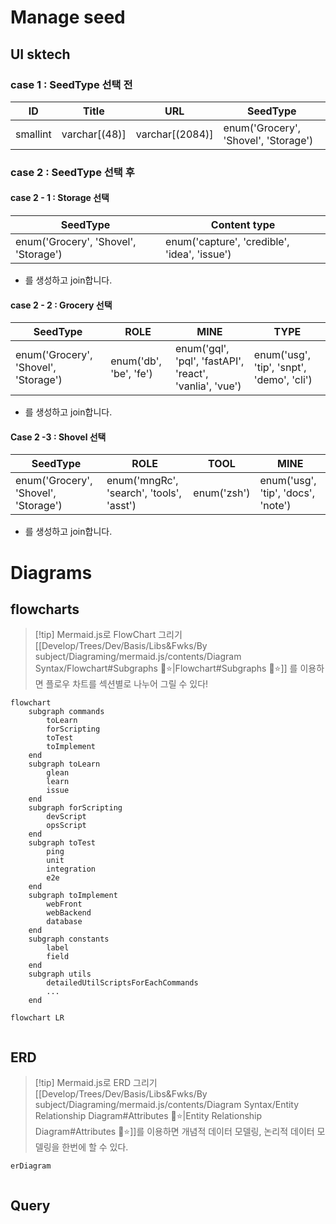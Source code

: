 # Manage seed
## UI sktech
### case 1 : SeedType 선택 전
| ID       | Title         | URL             | SeedType |
| -------- | ------------- | --------------- | -------- |
| smallint | varchar[(48)] | varchar[(2084)] | enum('Grocery', 'Shovel', 'Storage') 

### case 2 : SeedType 선택 후
#### case 2 - 1 : Storage 선택
| SeedType                             | Content type |
| ------------------------------------ | ------------ |
| enum('Grocery', 'Shovel', 'Storage') | enum('capture', 'credible', 'idea', 'issue')             |
- 를 생성하고 join합니다.

#### case 2 - 2 : Grocery 선택
| SeedType                             | ROLE                   | MINE                                                    | TYPE                                |
| ------------------------------------ | ---------------------- | ------------------------------------------------------- | ----------------------------------- |
| enum('Grocery', 'Shovel', 'Storage') | enum('db', 'be', 'fe') | enum('gql', 'pql', 'fastAPI', 'react', 'vanlia', 'vue') | enum('usg', 'tip', 'snpt', 'demo', 'cli') |
- 를 생성하고 join합니다.

#### Case 2 -3 : Shovel 선택
| SeedType                             | ROLE                                     | TOOL        | MINE                                |
| ------------------------------------ | ---------------------------------------- | ----------- | ----------------------------------- |
| enum('Grocery', 'Shovel', 'Storage') | enum('mngRc', 'search', 'tools', 'asst') | enum('zsh') | enum('usg', 'tip', 'docs', 'note') |
- 를 생성하고 join합니다.

# Diagrams
## flowcharts

> [!tip] Mermaid.js로 FlowChart 그리기
> [[Develop/Trees/Dev/Basis/Libs&Fwks/By subject/Diagraming/mermaid.js/contents/Diagram Syntax/Flowchart#Subgraphs 🎯⭐|Flowchart#Subgraphs 🎯⭐]] 를 이용하면 플로우 차트를 섹션별로 나누어 그릴 수 있다!
```mermaid
flowchart
	subgraph commands
		toLearn
		forScripting
		toTest
		toImplement
	end
	subgraph toLearn
		glean
		learn
		issue
	end
	subgraph forScripting
		devScript
		opsScript
	end
	subgraph toTest
		ping
		unit
		integration
		e2e
	end
	subgraph toImplement
		webFront
		webBackend
		database
	end
	subgraph constants
		label
		field
	end
	subgraph utils
		detailedUtilScriptsForEachCommands
		...
	end
```

```mermaid
flowchart LR
	
```
## ERD
> [!tip] Mermaid.js로 ERD 그리기
> [[Develop/Trees/Dev/Basis/Libs&Fwks/By subject/Diagraming/mermaid.js/contents/Diagram Syntax/Entity Relationship Diagram#Attributes 🎯⭐|Entity Relationship Diagram#Attributes 🎯⭐]]를 이용하면 개념적 데이터 모델링, 논리적 데이터 모델링을 한번에 할 수 있다.
```mermaid
erDiagram
	
```

## Query
